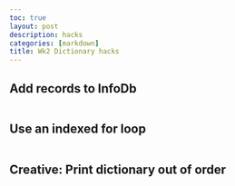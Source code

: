 ```yaml
---
toc: true
layout: post
description: hacks
categories: [markdown]
title: Wk2 Dictionary hacks
---
```


## Add records to InfoDb

![]()

## Use an indexed for loop

![]()

## Creative: Print dictionary out of order

[]()